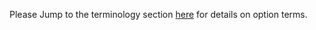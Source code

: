 
Please Jump to the terminology section [here](https://www.docs.finnexus.io/terminology/optionterms/) for details on option terms.